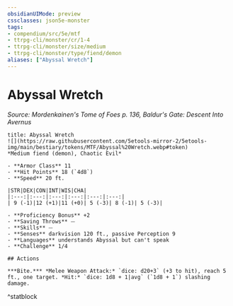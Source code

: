 ```yaml
---
obsidianUIMode: preview
cssclasses: json5e-monster
tags:
- compendium/src/5e/mtf
- ttrpg-cli/monster/cr/1-4
- ttrpg-cli/monster/size/medium
- ttrpg-cli/monster/type/fiend/demon
aliases: ["Abyssal Wretch"]
---
```

# Abyssal Wretch
*Source: Mordenkainen's Tome of Foes p. 136, Baldur's Gate: Descent Into Avernus*  

```ad-statblock
title: Abyssal Wretch
![](https://raw.githubusercontent.com/5etools-mirror-2/5etools-img/main/bestiary/tokens/MTF/Abyssal%20Wretch.webp#token)
*Medium fiend (demon), Chaotic Evil*

- **Armor Class** 11 
- **Hit Points** 18 (`4d8`)
- **Speed** 20 ft.

|STR|DEX|CON|INT|WIS|CHA|
|:---:|:---:|:---:|:---:|:---:|:---:|
| 9 (-1)|12 (+1)|11 (+0)| 5 (-3)| 8 (-1)| 5 (-3)|

- **Proficiency Bonus** +2
- **Saving Throws** ⏤
- **Skills** ⏤
- **Senses** darkvision 120 ft., passive Perception 9
- **Languages** understands Abyssal but can't speak
- **Challenge** 1/4

## Actions

***Bite.*** *Melee Weapon Attack:* `dice: d20+3` (+3 to hit), reach 5 ft., one target. *Hit:* `dice: 1d8 + 1|avg` (`1d8 + 1`) slashing damage.
```
^statblock